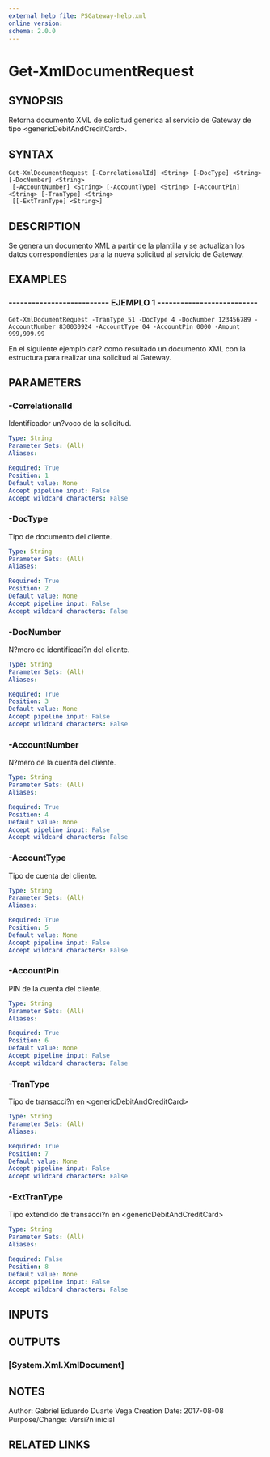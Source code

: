 ```yaml
---
external help file: PSGateway-help.xml
online version: 
schema: 2.0.0
---
```


# Get-XmlDocumentRequest

## SYNOPSIS
Retorna documento XML de solicitud generica al servicio de Gateway de tipo \<genericDebitAndCreditCard\>.

## SYNTAX

```
Get-XmlDocumentRequest [-CorrelationalId] <String> [-DocType] <String> [-DocNumber] <String>
 [-AccountNumber] <String> [-AccountType] <String> [-AccountPin] <String> [-TranType] <String>
 [[-ExtTranType] <String>]
```

## DESCRIPTION
Se genera un documento XML a partir de la plantilla y se actualizan los datos correspondientes para la nueva solicitud al servicio de Gateway.

## EXAMPLES

### -------------------------- EJEMPLO 1 --------------------------
```
Get-XmlDocumentRequest -TranType 51 -DocType 4 -DocNumber 123456789 -AccountNumber 830030924 -AccountType 04 -AccountPin 0000 -Amount 999,999.99
```

En el siguiente ejemplo dar?
como resultado un documento XML con la estructura para realizar una solicitud al Gateway.

## PARAMETERS

### -CorrelationalId
Identificador un?voco de la solicitud.

```yaml
Type: String
Parameter Sets: (All)
Aliases: 

Required: True
Position: 1
Default value: None
Accept pipeline input: False
Accept wildcard characters: False
```

### -DocType
Tipo de documento del cliente.

```yaml
Type: String
Parameter Sets: (All)
Aliases: 

Required: True
Position: 2
Default value: None
Accept pipeline input: False
Accept wildcard characters: False
```

### -DocNumber
N?mero de identificaci?n del cliente.

```yaml
Type: String
Parameter Sets: (All)
Aliases: 

Required: True
Position: 3
Default value: None
Accept pipeline input: False
Accept wildcard characters: False
```

### -AccountNumber
N?mero de la cuenta del cliente.

```yaml
Type: String
Parameter Sets: (All)
Aliases: 

Required: True
Position: 4
Default value: None
Accept pipeline input: False
Accept wildcard characters: False
```

### -AccountType
Tipo de cuenta del cliente.

```yaml
Type: String
Parameter Sets: (All)
Aliases: 

Required: True
Position: 5
Default value: None
Accept pipeline input: False
Accept wildcard characters: False
```

### -AccountPin
PIN de la cuenta del cliente.

```yaml
Type: String
Parameter Sets: (All)
Aliases: 

Required: True
Position: 6
Default value: None
Accept pipeline input: False
Accept wildcard characters: False
```

### -TranType
Tipo de transacci?n en \<genericDebitAndCreditCard\>

```yaml
Type: String
Parameter Sets: (All)
Aliases: 

Required: True
Position: 7
Default value: None
Accept pipeline input: False
Accept wildcard characters: False
```

### -ExtTranType
Tipo extendido de transacci?n en \<genericDebitAndCreditCard\>

```yaml
Type: String
Parameter Sets: (All)
Aliases: 

Required: False
Position: 8
Default value: None
Accept pipeline input: False
Accept wildcard characters: False
```

## INPUTS

## OUTPUTS

### [System.Xml.XmlDocument]

## NOTES
Author:         Gabriel Eduardo Duarte Vega
Creation Date:  2017-08-08
Purpose/Change: Versi?n inicial

## RELATED LINKS

